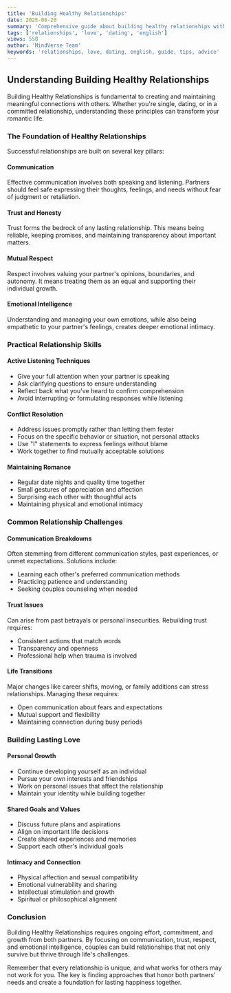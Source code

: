 ```yaml
---
title: 'Building Healthy Relationships'
date: 2025-06-20
summary: 'Comprehensive guide about building healthy relationships with expert insights and practical advice.'
tags: ['relationships', 'love', 'dating', 'english']
views: 558
author: 'MindVerse Team'
keywords: 'relationships, love, dating, english, guide, tips, advice'
---
```

## Understanding Building Healthy Relationships

Building Healthy Relationships is fundamental to creating and maintaining meaningful connections with others. Whether you're single, dating, or in a committed relationship, understanding these principles can transform your romantic life.

### The Foundation of Healthy Relationships

Successful relationships are built on several key pillars:

#### Communication
Effective communication involves both speaking and listening. Partners should feel safe expressing their thoughts, feelings, and needs without fear of judgment or retaliation.

#### Trust and Honesty
Trust forms the bedrock of any lasting relationship. This means being reliable, keeping promises, and maintaining transparency about important matters.

#### Mutual Respect
Respect involves valuing your partner's opinions, boundaries, and autonomy. It means treating them as an equal and supporting their individual growth.

#### Emotional Intelligence
Understanding and managing your own emotions, while also being empathetic to your partner's feelings, creates deeper emotional intimacy.

### Practical Relationship Skills

#### Active Listening Techniques
- Give your full attention when your partner is speaking
- Ask clarifying questions to ensure understanding
- Reflect back what you've heard to confirm comprehension
- Avoid interrupting or formulating responses while listening

#### Conflict Resolution
- Address issues promptly rather than letting them fester
- Focus on the specific behavior or situation, not personal attacks
- Use "I" statements to express feelings without blame
- Work together to find mutually acceptable solutions

#### Maintaining Romance
- Regular date nights and quality time together
- Small gestures of appreciation and affection
- Surprising each other with thoughtful acts
- Maintaining physical and emotional intimacy

### Common Relationship Challenges

#### Communication Breakdowns
Often stemming from different communication styles, past experiences, or unmet expectations. Solutions include:
- Learning each other's preferred communication methods
- Practicing patience and understanding
- Seeking couples counseling when needed

#### Trust Issues
Can arise from past betrayals or personal insecurities. Rebuilding trust requires:
- Consistent actions that match words
- Transparency and openness
- Professional help when trauma is involved

#### Life Transitions
Major changes like career shifts, moving, or family additions can stress relationships. Managing these requires:
- Open communication about fears and expectations
- Mutual support and flexibility
- Maintaining connection during busy periods

### Building Lasting Love

#### Personal Growth
- Continue developing yourself as an individual
- Pursue your own interests and friendships
- Work on personal issues that affect the relationship
- Maintain your identity while building together

#### Shared Goals and Values
- Discuss future plans and aspirations
- Align on important life decisions
- Create shared experiences and memories
- Support each other's individual goals

#### Intimacy and Connection
- Physical affection and sexual compatibility
- Emotional vulnerability and sharing
- Intellectual stimulation and growth
- Spiritual or philosophical alignment

### Conclusion

Building Healthy Relationships requires ongoing effort, commitment, and growth from both partners. By focusing on communication, trust, respect, and emotional intelligence, couples can build relationships that not only survive but thrive through life's challenges.

Remember that every relationship is unique, and what works for others may not work for you. The key is finding approaches that honor both partners' needs and create a foundation for lasting happiness together.